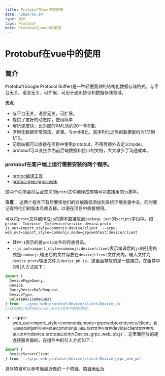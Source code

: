 ```yaml
---
title: Protobuf在vue中的使用
date: '2020-01-14'
type: 技术
tags: Protobuf
note: Protobuf在vue中的使用
---
```

# Protobuf在vue中的使用

## 简介
Protobuf(Google Protocol Buffer)是一种轻便高效的结构化数据存储格式。与平台无关、语言无关、可扩展，可用于通讯协议和数据存储领域。

**优点**
+ 与平台无关，语言无关，可扩展。
+ 提供了友好的动态库，使用简单
+ 解析速度快，比对应的XML快约20—100倍。
+ 序列化数据非常简洁、紧凑。与xml相比，其序列化之后的数据量约为1/3到1/10。
+ 前后端都可以直接在项目中使用protobuf，不用再额外去定义model。
+ protobuf可以直接作为前后端数据和接口的文档，大大减少了沟通成本。

### protobuf在客户端上运行需要安装的两个程序。

+ [protoc编译工具](https://github.com/protocolbuffers/protobuf/releases)
+ [protoc-gen-grpc-web](https://github.com/grpc/grpc-web/releases)

这两个程序会将后台定义的`proto`文件编译成前端可以直接用的`js`脚本。

**注意：** 这两个程序下载后要把他们的存放路径添加到系统环境变量中去，同时要记得将他们的版本号都去掉。以便在项目中直接使用。

可以将`proto`文件编译成`js`的脚本直接放到`package.json`的`scripts`字段中。如`protoc -I=device -I=/device/service devicw.proto --js_out=import_style=commonjs:device/client  --grpc-web_out=import_style=commonjs,mode=grpcwebtext:device/client`
+ 其中`-I`表示的是`proto`文件的存放目录。
+ `--js_out=import_style=commonjs:device/client`表示编译后的`js`的引用格式是`commonjs`,输出后的文件存放在`device/client`文件夹内。输入文件为`device.proto`输出文件为`device_pb.js`，这里面存放的是一些接口。在组件中的引入方式如下：
```js
import {
  DevicePageQuery,
  Device,
  QueryDeviceBySnRequest,
  DeviceType,
  DeleteDeviceRequest
} from '../grpc-web-protobuf/device/client/Device_pb'
//这些接口名称在device.proto文件中都能找到。

```
+ --grpc-web_out=import_style=commonjs,mode=grpcwebtext:device/client`。表示编译后的`js`的引用格式是`commonjs`,输出后的文件存放在`device/client`文件夹内。输入文件为`device.proto`输出文件为`Device_grpc_web_pb.js`，这里面存放的是连接服务器的。在组件中的引入方式如下：
```js
import {
  DeviceServerClient
} from '../grpc-web-protobuf/device/client/Device_grpc_web_pb'
```
具体项目可以参考我最近做的一个项目。[项目地址为](https://github.com/tangjie-93/vue/web-protobuf-grpc)


